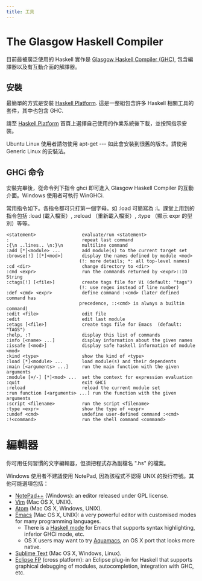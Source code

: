 ```yaml
---
title: 工具
---
```


# The Glasgow Haskell Compiler

目前最被廣泛使用的 Haskell 實作是 [Glasgow Haskell Compiler (GHC)](http://www.haskell.org/ghc), 包含編譯器以及有互動介面的解譯器。

## 安裝

最簡單的方式是安裝 [Haskell Platform](http://hackage.haskell.org/platform/). 這是一整組包含許多 Haskell 相關工具的套件，其中也包含 GHC.

請至 [Haskell Platform](http://hackage.haskell.org/platform/) 首頁上選擇自己使用的作業系統後下載，並按照指示安裝。

Ubuntu Linux 使用者請勿使用 apt-get --- 如此會安裝到很舊的版本。請使用 Generic Linux 的安裝法。

## GHCi 命令

安裝完畢後，從命令列下指令 ghci 即可進入 Glasgow Haskell Compiler 的互動介面。Windows 使用者可執行 WinGHCi.

常用指令如下。各指令都可只打第一個字母。如 :load 可簡寫為 :l。課堂上用到的指令包括 :load (載入檔案）, :reload （重新載入檔案）, :type <expr> （顯示 expr 的型別）等等。

    <statement>                 evaluate/run <statement>
    :                           repeat last command
    :{\n ..lines.. \n:}\n       multiline command
    :add [*]<module> ...        add module(s) to the current target set
    :browse[!] [[*]<mod>]       display the names defined by module <mod>
                               (!: more details; *: all top-level names)
    :cd <dir>                   change directory to <dir>
    :cmd <expr>                 run the commands returned by <expr>::IO String
    :ctags[!] [<file>]          create tags file for Vi (default: "tags")
                               (!: use regex instead of line number)
    :def <cmd> <expr>           define command :<cmd> (later defined command has
                               precedence, ::<cmd> is always a builtin command)
    :edit <file>                edit file
    :edit                       edit last module
    :etags [<file>]             create tags file for Emacs  (default: "TAGS")
    :help, :?                   display this list of commands
    :info [<name> ...]          display information about the given names
    :issafe [<mod>]             display safe haskell information of module <mod>
    :kind <type>                show the kind of <type>
    :load [*]<module> ...       load module(s) and their dependents
    :main [<arguments> ...]     run the main function with the given arguments
    :module [+/-] [*]<mod> ...  set the context for expression evaluation
    :quit                       exit GHCi
    :reload                     reload the current module set
    :run function [<arguments> ...] run the function with the given arguments
    :script <filename>          run the script <filename>
    :type <expr>                show the type of <expr>
    :undef <cmd>                undefine user-defined command :<cmd>
    :!<command>                 run the shell command <command>

# 編輯器

你可用任何習慣的文字編輯器，但須把程式存為副檔名 ".hs" 的檔案。

Windows 使用者不建議使用 NotePad, 因為該程式不認得 UNIX 的換行符號。其他可能選項包括：

  * [NotePad++](http://notepad-plus-plus.org/) (Windows): an editor released under GPL license.
  * [Vim](https://vim.sourceforge.io/) (Mac OS X, UNIX).
  * [Atom](https://atom.io/) (Mac OS X, Windows, UNIX).
  * [Emacs](http://www.gnu.org/s/emacs/) (Mac OS X, UNIX): a very powerful editor with customised modes for many programming languages.
    * There is a [Haskell mode](http://www.haskell.org/haskellwiki/Haskell_mode_for_Emacs) for Emacs that supports syntax highlighting, inferior GHCi mode, etc.
    * OS X users may want to try [Aquamacs](http://aquamacs.org/), an OS X port that looks more native.
  * [Sublime Text](https://www.sublimetext.com/) (Mac OS X, Windows, Linux).
  * [Eclipse FP](http://eclipsefp.github.com/) (cross platform): an Eclipse plug-in for Haskell that supports graphical debugging of modules, autocompletion, integration with GHC, etc.
